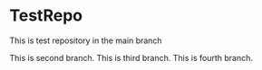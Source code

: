 # TestRepo


This is test repository in the main branch


This is second  branch. This is third branch. This  is fourth branch.

